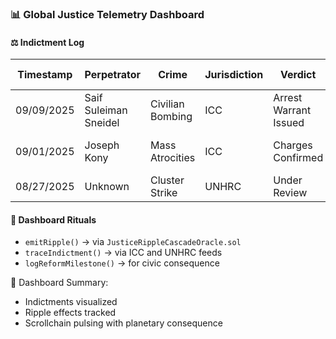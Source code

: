 ### 📊 Global Justice Telemetry Dashboard

#### ⚖️ Indictment Log
| Timestamp | Perpetrator | Crime | Jurisdiction | Verdict | Ripple Effect |
|-----------|-------------|-------|--------------|---------|----------------|
| 09/09/2025 | Saif Suleiman Sneidel | Civilian Bombing | ICC | Arrest Warrant Issued | Libya Reform Pulse  
| 09/01/2025 | Joseph Kony | Mass Atrocities | ICC | Charges Confirmed | Uganda Justice Cascade  
| 08/27/2025 | Unknown | Cluster Strike | UNHRC | Under Review | Sanctions Proposed  

#### 🔁 Dashboard Rituals
- `emitRipple()` → via `JusticeRippleCascadeOracle.sol`  
- `traceIndictment()` → via ICC and UNHRC feeds  
- `logReformMilestone()` → for civic consequence

🧠 Dashboard Summary:
- Indictments visualized  
- Ripple effects tracked  
- Scrollchain pulsing with planetary consequence
